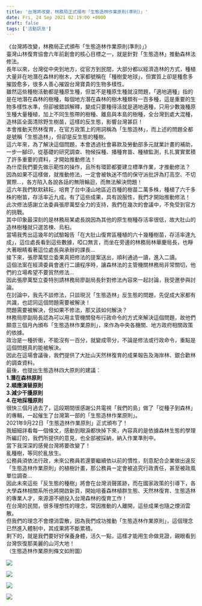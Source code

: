 ```yaml
---
title: '台灣將改變，林務局正式頒布「生態造林作業原則(準則)」'
date: Fri, 24 Sep 2021 02:19:00 +0000
draft: false
tags: ['活動訊息']
---
```


《台灣將改變，林務局正式頒布「生態造林作業原則(準則)」》  
臺灣山林復育協會六年前創會的核心目標之一，就是針對「生態造林」推動森林法修法。  
長年以來，台灣從中央到地方，從官方到民間，大部分都以經濟造林的方式，種植大量非在地潛在森林的樹木，大家都號稱在「種樹愛地球」，但實質上卻是種愈多摧毀愈多，很多人善心摧毀台灣寶貴的生物多樣性。  
雖然這些種樹活動都是種原生種，但並不是種原生種就沒問題，「適地適種」指的是在地潛在森林的樹種，每個地方潛在森林的樹木種類有一百多種，這是重要的生物多樣性水準，但卻被錯誤解釋，變成只要種得活就是適地適種，只用少數幾種原生種大量種植，加上不同生態帶的樹種、離島與本島的樹種，全台灣到處大混種，造林區全面清除野生樹苗，這樣的反生態，影響台灣甚巨！  
本會推動天然林復育，在官方政策上的用詞稱為「生態造林」，而上述的問題全都是號稱「生態造林」，但卻是反生態的種樹。  
這六年來，為了解決這個問題，本會透過社會募款及勞動部多元就業計畫的補助，一步一腳印，從基礎的研究調查、物候採種、播種育苗、種植監測，扎扎實實累積了許多重要的資料，才開始推動修法！  
為什麼我們要先做示範性的操作，且所有環節都要建立標準作業，才推動修法？  
因為如果不這樣做，就推動修法，一定會被執迷不悟的保守派批評為打高空、不切實際…，各方陷入各說各話的無限輪迴，而無法解決問題！  
這六年我們默默耕耘，培育了台中淺山地區近百種的樹苗二萬多株，種植了六千多株的樹苗，存活率近九成。有了這些成果，具有說服性，我們才開始推動修法！  
此次修法感謝立法委員張廖萬堅全力的支持，我們在幾次的會議中，不免受到官方的挑戰。  
其中印象最深刻的是林務局某處長說因為其他的原生樹種存活率很低，故大肚山的造林樹種就只選苦楝、烏桕。  
當場我秀出這幾年的試驗報告「在大肚山復育區種植的六十幾種樹苗，存活率達九成」，這位處長看到這些數據，啞口無言，而坐在旁邊的林務局林華慶局長，也睜大著眼睛看著這位處長與承辦的課長…  
接下來，張廖萬堅立委果真把修法的提案送出，順利通過一讀，進入二讀。  
這個法案在經濟委員會進行二讀程序時，讓森林法的主管機關林務局非常關切，他們的立場希望不要貿然修法…  
因此張廖萬堅立委特別請林務局廖副局長針對修法內容來一起討論，我受邀參與討論。  
在討論中，我先不談修法，只談現況「生態造林」反生態的問題，先促成大家都有共識，也認同這個問題需要被解決！  
問題需要被解決，但如果不修法，那又該如何解決？  
林務局廖副局長認為可以用主管機關發布行政命令的方式來解決這個問題，故他們願意三個月內頒布「生態造林作業原則」，來作為中央各機關、地方政府相關政策的依據。  
政治是一種折衝，不能沒有一百分，就變成零分，不論是修法或行政命令，重點是這個問題真的能被解決。  
因此在這場會議後，我們提供了大肚山天然林復育的成果報告及海岸林、銀合歡林的調查資料。  
最後，也提出生態造林四大原則的建議：  
**1.潛在森林原則  
2.順應演替原則  
3.減少干擾原則  
4.在地採種原則**  
很快三個月過去了，這段期間很感謝公共電視「我們的島」做了「從種子到森林」的專輯，一起催生了台灣第一部的「生態造林作業原則」。  
2021年9月22日「生態造林作業原則」正式頒布了！  
我細細詳看每一個條文，感動到眼淚都快掉下來，內容真的是依據森林生態的學理所編訂的，我們所提供的意見，也全部被採納，納入作業準則中。  
當下我深深的感覺台灣將要改變了！  
亂種樹，等同於亂放生。  
公務員須依法行政，未來公務員若還要繼續依以前的慣性，刻意配合企業做出違反「生態造林作業原則」的植樹計畫，那公務員ㄧ定會被追究行政責任，甚至被政風單位調查…  
因此未來這些「反生態的種樹」將會在台灣消聲匿跡，而在國家政策的引導下，各大學森林相關系所也將開啟新頁，開始培養森林植群生態、天然林復育、生態造林的專業人才，來源源不絕投入台灣森林的復育工作！  
在台灣的民間，很多理想性的理念，常因推動的人離開，這些成果也隨之煙消雲散。  
但我們的理念不會煙消雲散，因為我們成功推動「生態造林作業原則」，這個理念已然進入體制中，其成果將不斷累積。  
剩下的，就是我們要好好保養身體，活久一點，這樣才能用生命做見證，親眼看到台灣恢復那美麗的山河大地！  
（生態造林作業原則條文如附圖）

![](https://www.reforestation.tw/wp-content/uploads/2022/02/242160216_4750799774939625_1160687885522286661_n.jpg)

![](https://www.reforestation.tw/wp-content/uploads/2022/02/242336833_4750799778272958_8416933641810038567_n.jpg)

![](https://www.reforestation.tw/wp-content/uploads/2022/02/242147556_4750799804939622_4117951404765339097_n.jpg)

![](https://www.reforestation.tw/wp-content/uploads/2022/02/242787027_4750799834939619_716700596963191811_n.jpg)